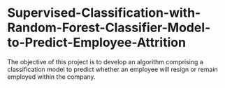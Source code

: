 # Supervised-Classification-with-Random-Forest-Classifier-Model-to-Predict-Employee-Attrition
The objective of this project is to develop an algorithm comprising a classification model to predict whether an employee will resign or remain employed within the company.
